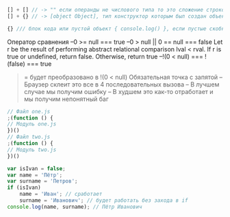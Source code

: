 ```javascript
[] + [] // -> "" если операнды не числового типа то это сложение строковое оператор главный, ссылочный тип массив, будет преобразован к строке
[] + {} // -> [object Object], тип конструктор которым был создан объект

{} /// блок кода или пустой объект { console.log() }, если пустые скобки куда передеаем то это объект
```

Оператор сравнения
–0 >= null === true
–0 > null || 0 == null === false
Let r be the result of performing abstract relational comparison lval < rval. If r is true
or undefined, return false. Otherwise, return true
–!(0 < null) === !(false) === true
>= будет преобразовано в !(0 < null)
Обязательная точка с запятой
– Браузер склеит это все в 4 последовательных вызова
– В лучшем случае мы получим ошибку
– В худшем это как-то отработает и мы получим непонятный баг
```javascript
// Файл one.js
;(function () {
// Модуль one.js
})()
// Файл two.js
;(function () {
// Модуль two.js
})()
```
```javascript
var isIvan = false;
var name = 'Пётр';
var surname = 'Петров';
if (isIvan)
    name = 'Иван'; // сработает 
    surname = 'Иванович'; // будет работать без захода в if
console.log(name, surname); // Пётр Иванович
```